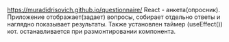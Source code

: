 https://muradidrisovich.github.io/questionnaire/  React - анкета(опросник). Приложение отображает(задает) вопросы, собирает отдельно ответы и наглядно показывает результаты. Также установлен таймер (useEffect()) кот. останавливается при размонтировании компонента. 
